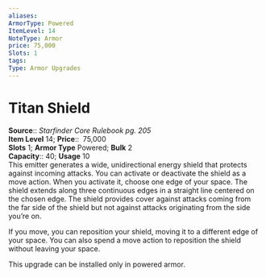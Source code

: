 ```yaml
---
aliases: 
ArmorType: Powered
ItemLevel: 14
NoteType: Armor
price: 75,000
Slots: 1
tags: 
Type: Armor Upgrades
---
```


# Titan Shield

**Source**:: _Starfinder Core Rulebook pg. 205_  
**Item Level** 14;
**Price**::  75,000  
**Slots** 1; **Armor Type** Powered; **Bulk** 2  
**Capacity**:: 40; **Usage** 10  
This emitter generates a wide, unidirectional energy shield that protects against incoming attacks. You can activate or deactivate the shield as a move action. When you activate it, choose one edge of your space. The shield extends along three continuous edges in a straight line centered on the chosen edge. The shield provides cover against attacks coming from the far side of the shield but not against attacks originating from the side you’re on.  
  
If you move, you can reposition your shield, moving it to a different edge of your space. You can also spend a move action to reposition the shield without leaving your space.  
  
This upgrade can be installed only in powered armor.

